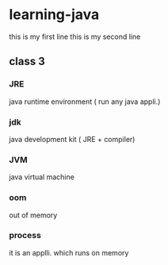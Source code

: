 # learning-java
this is my first line
this is my second line

## class 3
### JRE
java runtime environment ( run any java appli.)
### jdk
java development kit ( JRE + compiler)
### JVM
java virtual machine 
### oom
out of memory
### process
it is an applli. which runs on memory



